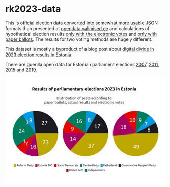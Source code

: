 # rk2023-data

This is official election data converted into somewhat more usable JSON formats than presented at [opendata.valimised.ee](https://opendata.valimised.ee/en) and calculations of hypothetical election results [only with the electronic votes](https://github.com/infoaed/rk2023-data/blob/main/elected-2023-e.csv) and [only with paper ballots](https://github.com/infoaed/rk2023-data/blob/main/elected-2023-p-opp.csv). The results for two voting methods are hugely different.

This dataset is mostly a byproduct of a blog post about [digital divide in 2023 election results in Estonia](https://gafgaf.infoaed.ee/en/posts/great-divide-in-evoting/).

There are guerilla open data for Estonian parliament elections [2007](https://github.com/infoaed/rk2007-data/), [2011](https://github.com/infoaed/rk2011-data/), [2015](https://github.com/infoaed/rk2015-data/) and [2019](https://github.com/infoaed/rk2019-data/).

![Results of parliamentary elections 2023 in Estonia: distribution of seats according to paper ballots, actual results and electronic votes](https://github.com/infoaed/rk2023-data/blob/main/separate-worlds-2023.png)

